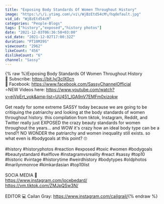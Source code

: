 ```yaml
---
title: "Exposing Body Standards Of Women Throughout History"
image: "https:\/\/i.ytimg.com\/vi\/WjBzEtd54cM\/hqdefault.jpg"
vid_id: "WjBzEtd54cM"
categories: "People-Blogs"
tags: ["history","exposed","history photos"]
date: "2021-12-03T06:36:58+03:00"
vid_date: "2021-12-02T17:00:32Z"
duration: "PT10M39S"
viewcount: "2962"
likeCount: "456"
dislikeCount: "6"
channel: "Sassy"
---
```

{% raw %}Exposing Body Standards Of Women Throughout History<br />👑 Subscribe: <a rel="nofollow" target="blank" href="https://bit.ly/3clX0cn">https://bit.ly/3clX0cn</a><br />🎀 Facebook: <a rel="nofollow" target="blank" href="https://www.facebook.com/SassyChannelOfficial">https://www.facebook.com/SassyChannelOfficial</a><br />⭐️NEW Videos here: <a rel="nofollow" target="blank" href="https://www.youtube.com/watch?v=ejVpErt_yok&amp;list=UU451_IGA9nV7EMFm0xizokw">https://www.youtube.com/watch?v=ejVpErt_yok&amp;list=UU451_IGA9nV7EMFm0xizokw</a><br /><br />Get ready for some extreme SASSY today because we are going to be critiquing the patriarchy and looking at the body standards of women throughout history. this compilation from tiktok, Instagram, Reddit, and Twitter really just EXPOSED the crazy beauty standards for women throughout the years... and WOW it's crazy how an ideal body type can be a trend?! NO WONDER the patriarchy and women inequality still exists. so what even is #bodygoals at this point? 🙄<br /><br />#history #historyphotos #reaction #exposed #toxic #women #bodygoals #beautystandard #selflove #instagramvsreality #react #sassy #top10 #historic #vintage #historytime #weirdhistory #bodytypes #oldphotos #marilynmonroe #kimkardasian #top10list<br /><br />SOCIA MEDIA 🌈<br /><a rel="nofollow" target="blank" href="https://www.instagram.com/jocebedard/">https://www.instagram.com/jocebedard/</a><br /><a rel="nofollow" target="blank" href="https://vm.tiktok.com/ZMJpQSw3N/">https://vm.tiktok.com/ZMJpQSw3N/</a><br /><br />EDITOR 💻 Cailan Gray: <a rel="nofollow" target="blank" href="https://www.instagram.com/cailgrail/">https://www.instagram.com/cailgrail/</a>{% endraw %}
